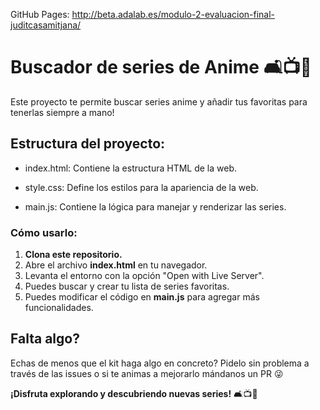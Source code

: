 
GitHub Pages: http://beta.adalab.es/modulo-2-evaluacion-final-juditcasamitjana/

# Buscador de series de Anime 🛋️📺🍿

Este proyecto te permite buscar series anime y añadir tus favoritas para tenerlas siempre a mano!

## Estructura del proyecto:

-   index.html: Contiene la estructura HTML de la web.

-   style.css: Define los estilos para la apariencia de la web.

-   main.js: Contiene la lógica para manejar y renderizar las series.

### Cómo usarlo:

1. **Clona este repositorio.**
2. Abre el archivo **index.html** en tu navegador.
3. Levanta el entorno con la opción "Open with Live Server".
3. Puedes buscar y crear tu lista de series favoritas.
4. Puedes modificar el código en **main.js** para agregar más funcionalidades.

## Falta algo?

Echas de menos que el kit haga algo en concreto? Pidelo sin problema a través de las issues o si te animas a mejorarlo mándanos un PR 😜

**¡Disfruta explorando y descubriendo nuevas series!** 🛋️📺🍿
